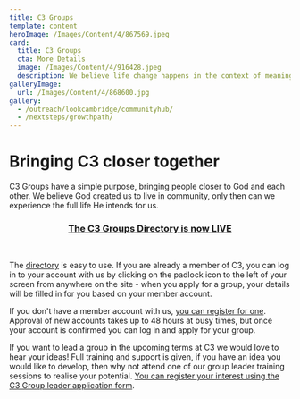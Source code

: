 ```yaml
---
title: C3 Groups
template: content
heroImage: /Images/Content/4/867569.jpeg
card:
  title: C3 Groups
  cta: More Details
  image: /Images/Content/4/916428.jpeg
  description: We believe life change happens in the context of meaningful relationships. C3 Groups exist to make life-changing relationships relevant and accessible to you
galleryImage:
  url: /Images/Content/4/868600.jpg
gallery:
  - /outreach/lookcambridge/communityhub/
  - /nextsteps/growthpath/
---
```


# Bringing C3 closer together

C3 Groups have a simple purpose, bringing people closer to God and each other. We believe God created us to live in community, only then can we experience the full life He intends for us.

<h3 style="text-align: center;">
    <a href="https://thec3.churchsuite.co.uk/embed/smallgroups/list">The C3 Groups Directory is now LIVE</a>
</h3><br/>

The <a href="https://thec3.churchsuite.co.uk/embed/smallgroups/list">directory</a> is easy to use. If you are already a member of C3, you can log in to your account with us by clicking on the padlock icon to the left of your screen from anywhere on the site - when you apply for a group, your details will be filled in for you based on your member account.

If you don&#39;t have a member account with us, <a href="/User/NewUserRegistration.aspx">you can register for one</a>. Approval of new accounts takes up to 48 hours at busy times, but once your account is confirmed you can log in and apply for your group.

If you want to lead a group in the upcoming terms at C3 we would love to hear your ideas! Full training and support is given, if you have an idea you would like to develop, then why not attend one of our group leader training sessions to realise your potential. <a href="/Articles/508659/C3_Group_Leader.aspx">You can&nbsp;register your interest using the C3 Group leader application form</a>.
